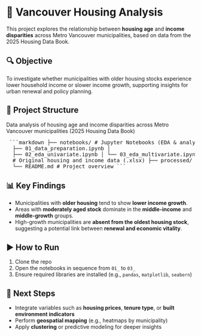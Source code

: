 # 🏡 Vancouver Housing Analysis

This project explores the relationship between **housing age** and **income disparities** across Metro Vancouver municipalities, based on data from the 2025 Housing Data Book.

## 🔍 Objective  
To investigate whether municipalities with older housing stocks experience lower household income or slower income growth, supporting insights for urban renewal and policy planning.

## 📁 Project Structure  

Data analysis of housing age and income disparities across Metro Vancouver municipalities (2025 Housing Data Book)

<pre> ```markdown ├── notebooks/ # Jupyter Notebooks (EDA & analysis) │ 
  ├── 01_data_preparation.ipynb │ 
  ├── 02_eda_univariate.ipynb │ └── 03_eda_multivariate.ipynb ├── raw/ 
  # Original housing and income data (.xlsx) ├── processed/ # Cleaned & merged datasets (.pkl) 
  └── README.md # Project overview ``` </pre>


## 📊 Key Findings
- Municipalities with **older housing** tend to show **lower income growth**.
- Areas with **moderately aged stock** dominate in the **middle-income** and **middle-growth** groups.
- High-growth municipalities are **absent from the oldest housing stock**, suggesting a potential link between **renewal and economic vitality**.

## ▶️ How to Run
1. Clone the repo  
2. Open the notebooks in sequence from `01_` to `03_`  
3. Ensure required libraries are installed (e.g., `pandas`, `matplotlib`, `seaborn`)

## 🧭 Next Steps
- Integrate variables such as **housing prices**, **tenure type**, or **built environment indicators**  
- Perform **geospatial mapping** (e.g., heatmaps by municipality)  
- Apply **clustering** or predictive modeling for deeper insights

